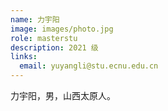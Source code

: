 ```yaml
---
name: 力宇阳
image: images/photo.jpg
role: masterstu
description: 2021 级
links:
  email: yuyangli@stu.ecnu.edu.cn
---
```


力宇阳，男，山西太原人。